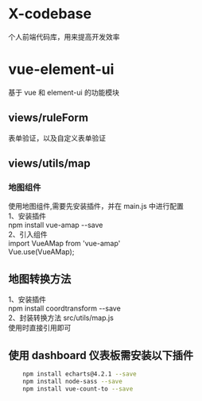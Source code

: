 # X-codebase

个人前端代码库，用来提高开发效率

# vue-element-ui

基于 vue 和 element-ui 的功能模块

## views/ruleForm

表单验证，以及自定义表单验证

## views/utils/map

### 地图组件

使用地图组件,需要先安装插件，并在 main.js 中进行配置  
1、安装插件  
npm install vue-amap --save  
2、引入组件  
import VueAMap from 'vue-amap'  
Vue.use(VueAMap);

## 地图转换方法

1、安装插件  
npm install coordtransform --save  
2、封装转换方法 src/utils/map.js  
使用时直接引用即可

## 使用 dashboard 仪表板需安装以下插件

```bash
    npm install echarts@4.2.1 --save
    npm install node-sass --save
    npm install vue-count-to --save
```
